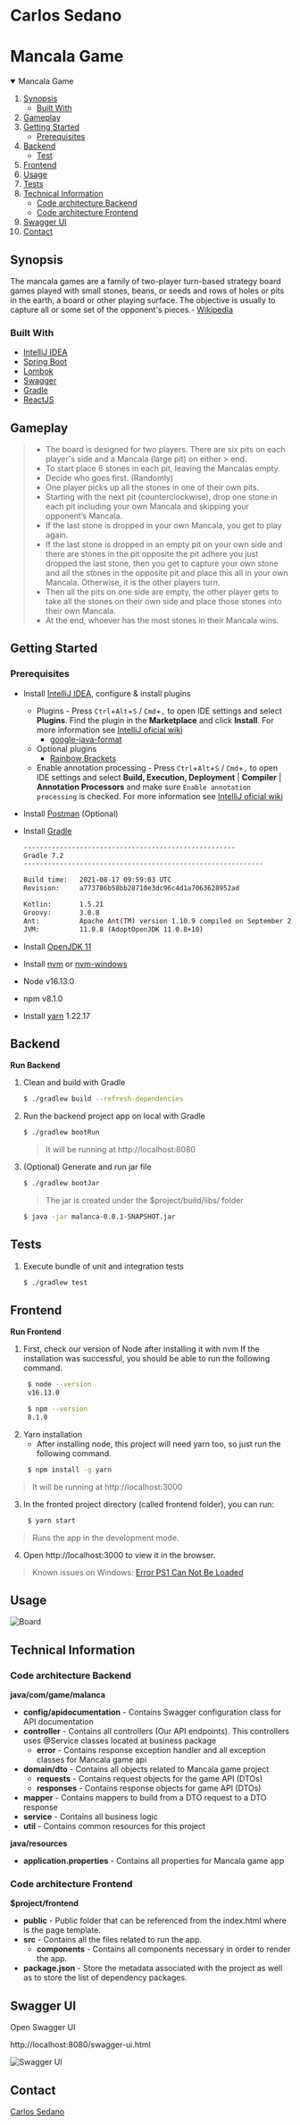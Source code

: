 # Carlos Sedano

# Mancala Game

<!-- TABLE OF CONTENTS -->
<details open="open">
  <summary>Mancala Game</summary>
  <ol>
    <li>
      <a href="#synopsis">Synopsis</a>
      <ul>
        <li><a href="#built-with">Built With</a></li>
      </ul>
    </li>    
    <li>
      <a href="#gameplay">Gameplay</a>
    </li>
    <li>
      <a href="#getting-started">Getting Started</a>
      <ul>
        <li><a href="#prerequisites">Prerequisites</a></li>
      </ul>
    </li>
    <li><a href="#backend">Backend</a>
      <ul>
        <li><a href="#test">Test</a></li>
      </ul>
    </li>
    <li><a href="#frontend">Frontend</a></li>
    <li><a href="#usage">Usage</a></li>
    <li><a href="#tests">Tests</a></li>
    <li>
      <a href="#technical-information">Technical Information</a>
      <ul>
        <li><a href="#code-architecture-backend">Code architecture Backend</a></li>
      </ul>      
        <ul>
        <li><a href="#code-architecture-frontend">Code architecture Frontend</a></li>
      </ul>
    </li>
    <li><a href="#swagger-ui">Swagger UI</a></li>
    <li><a href="#contact">Contact</a></li>
  </ol>
</details>

## Synopsis

The mancala games are a family of two-player turn-based strategy board games played with small stones, beans, or seeds
and rows of holes or pits in the earth, a board or other playing surface. The objective is usually to capture all or
some set of the opponent's pieces.- [Wikipedia](https://en.wikipedia.org/wiki/Mancala)

### Built With

* [IntelliJ IDEA](https://www.jetbrains.com/idea/)
* [Spring Boot](https://spring.io/projects/spring-boot)
* [Lombok](https://projectlombok.org/)
* [Swagger](https://swagger.io/specification/v2/)
* [Gradle](https://gradle.org/)
* [ReactJS](https://reactjs.org/)

## Gameplay

> * The board is designed for two players. There are six pits on each player's side and a Mancala (large pit) on either
    > end.
>* To start place 6 stones in each pit, leaving the Mancalas empty.
>* Decide who goes first. (Randomly)
>* One player picks up all the stones in one of their own pits.
>* Starting with the next pit (counterclockwise), drop one stone in each pit including your own Mancala and skipping your
   > opponent’s Mancala.
>* If the last stone is dropped in your own Mancala, you get to play again.
>* If the last stone is dropped in an empty pit on your own side and there are stones in the pit opposite the pit adhere
   > you just dropped the last stone, then you get to capture your own stone and all the stones in the opposite pit and
   > place this all in your own Mancala. Otherwise, it is the other players turn.
>* Then all the pits on one side are empty, the other player gets to take all the stones on their own side and place
   > those stones into their own Mancala.
>* At the end, whoever has the most stones in their Mancala wins.



<!-- GETTING STARTED -->

## Getting Started

### Prerequisites

* Install [IntelliJ IDEA](https://www.jetbrains.com/idea/), configure & install plugins
    * Plugins - Press `Ctrl`+`Alt`+`S` / `Cmd`+`,` to open IDE settings and select **Plugins**. Find the plugin in
      the **Marketplace** and click **Install**. For more information
      see [IntelliJ oficial wiki](https://www.jetbrains.com/help/idea/managing-plugins.html#install_plugin_from_repo)
        * [google-java-format](https://plugins.jetbrains.com/plugin/8527-google-java-format)
    * Optional plugins
        * [Rainbow Brackets](https://plugins.jetbrains.com/plugin/10080-rainbow-brackets)
    * Enable annotation processing - Press `Ctrl`+`Alt`+`S` / `Cmd`+`,`  to open IDE settings and select **Build,
      Execution, Deployment** | **Compiler** | **Annotation Processors** and make
      sure ```Enable annotation processing``` is checked. For more information
      see [IntelliJ oficial wiki](https://www.jetbrains.com/help/idea/annotation-processors-support.html)

* Install [Postman](https://www.postman.com/) (Optional)
* Install [Gradle](https://gradle.org/install/)
     ```sh
    -----------------------------------------------------
    Gradle 7.2
    ------------------------------------------------------------
    
    Build time:   2021-08-17 09:59:03 UTC
    Revision:     a773786b58bb28710e3dc96c4d1a7063628952ad
    
    Kotlin:       1.5.21
    Groovy:       3.0.8
    Ant:          Apache Ant(TM) version 1.10.9 compiled on September 27 2020
    JVM:          11.0.8 (AdoptOpenJDK 11.0.8+10)
   ```
* Install [OpenJDK 11](https://openjdk.java.net/projects/jdk/11/)
* Install [nvm](https://github.com/nvm-sh/nvm?fbclid=IwAR2AaWmjSE--7nfr9qgNqGt9Hit-Qt6VwNW2r8SYkUcz9GqfbExwb9qNy9s#installing-and-updating) or [nvm-windows](https://github.com/coreybutler/nvm-windows)
* Node v16.13.0
* npm v8.1.0
* Install [yarn](https://classic.yarnpkg.com/lang/en/docs/install/#windows-stable)  1.22.17

## Backend

**Run Backend**

1. Clean and build with Gradle
   ```sh
   $ ./gradlew build --refresh-dependencies
   ```
2. Run the backend project app on local with Gradle
   ```sh
   $ ./gradlew bootRun
   ```
   > It will be running at http://localhost:8080

3. (Optional) Generate and run jar file
   ```sh
   $ ./gradlew bootJar
   ```
   > The jar is created under the $project/build/libs/ folder
   ```sh
   $ java -jar malanca-0.0.1-SNAPSHOT.jar
   ```

## Tests

1. Execute bundle of unit and integration tests
   ```sh
   $ ./gradlew test
   ```

## Frontend

**Run Frontend**

1. First, check our version of Node after installing it with nvm If the installation was successful, you should be able
   to run the following command.
   ```sh
    $ node --version
    v16.13.0

    $ npm --version
    8.1.0   
   ```
2. Yarn installation
    * After installing node, this project will need yarn too, so just run the following command.
   ```sh
    $ npm install -g yarn   
   ```

> It will be running at http://localhost:3000

3. In the fronted project directory (called frontend folder), you can run:
   ```sh
    $ yarn start   
   ```

> Runs the app in the development mode.

4. Open http://localhost:3000 to view it in the browser.

> Known issues on Windows: [Error PS1 Can Not Be Loaded](https://www.c-sharpcorner.com/article/how-to-fix-ps1-can-not-be-loaded-because-running-scripts-is-disabled-on-this-sys/)

## Usage

![Board](documentation/imgs/init_board.png)

## Technical Information

### Code architecture Backend

**java/com/game/malanca**

- **config/apidocumentation** - Contains Swagger configuration class for API documentation
- **controller** - Contains all controllers (Our API endpoints). This controllers uses @Service classes located at
  business package
    - **error** - Contains response exception handler and all exception classes for Mancala game api
- **domain/dto** - Contains all objects related to Mancala game project
    - **requests** - Contains request objects for the game API (DTOs)
    - **responses** - Contains response objects for game API (DTOs)
- **mapper** - Contains mappers to build from a DTO request to a DTO response
- **service** - Contains all business logic
- **util** - Contains common resources for this project

**java/resources**

- **application.properties** - Contains all properties for Mancala game app

### Code architecture Frontend

**$project/frontend**

- **public** - Public folder that can be referenced from the index.html where is the page template.
- **src** - Contains all the files related to run the app.
    - **components** - Contains all components necessary in order to render the app.
- **package.json** - Store the metadata associated with the project as well as to store the list of dependency packages.

## Swagger UI

Open Swagger UI

http://localhost:8080/swagger-ui.html

![Swagger UI](documentation/imgs/swagger.png)

## Contact

[Carlos Sedano](https://www.linkedin.com/in/carlos-sedano)






